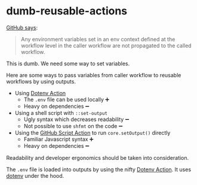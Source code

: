 # dumb-reusable-actions

[GitHub says](https://docs.github.com/en/actions/using-workflows/reusing-workflows#limitations):

> Any environment variables set in an env context defined at the workflow level in the caller workflow are not propagated to the called workflow.

This is dumb. We need some way to set variables.

Here are some ways to pass variables from caller workflow to reusable workflows by using outputs.

- Using [Dotenv Action](https://github.com/marketplace/actions/dotenv-action)
    - The `.env` file can be used locally ➕
    - Heavy on dependencies ➖
- Using a shell script with `::set-output`
    - Ugly syntax which decreases readability ➖
    - Not possible to use `shfmt` on the code ➖
- Using the [GitHub Script Action](https://github.com/marketplace/actions/github-script) to run `core.setOutput()` directly
    - Familiar Javascript syntax ➕
    - Heavy on dependencies ➖

Readability and developer ergonomics should be taken into consideration.

The `.env` file is loaded into outputs by using the nifty [Dotenv Action](https://github.com/marketplace/actions/dotenv-action). It uses [dotenv](https://www.npmjs.com/package/dotenv) under the hood.